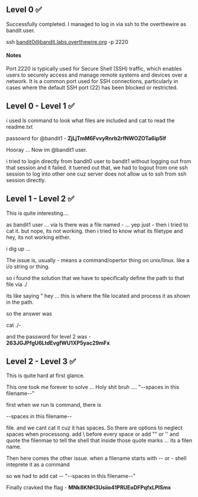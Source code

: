 ## Level 0 ✅ 

Successfully completed. I managed to log in via ssh to the overthewire as bandit user.

ssh bandit0@bandit.labs.overthewire.org -p 2220

#### Notes 
Port 2220 is typically used for Secure Shell (SSH) traffic, which enables users to securely access and manage remote systems and devices over a network. It is a common port used for SSH connections, particularly in cases where the default SSH port (22) has been blocked or restricted.

## Level 0 - Level 1 ✅ 

i used ls command to look what files are included and cat to read the readme.txt

passowrd for @bandit1 - **ZjLjTmM6FvvyRnrb2rfNWOZOTa6ip5If**

Hooray ... Now im @bandit1 user.

i tried to login directly from bandit0 user to bandit1 without logging out from that session and it failed. it tuened out that, we had to logout from one ssh session to log into other one cuz server does not allow us to ssh from ssh session directly. 

## Level 1 - Level 2 ✅ 

This is quite interesting.... 

as bandit1 user ... via ls there was a file named - ... yep just -
then i tried to cat it. but nope, its not working.
then i tried to know what its filetype and hey, its not working either.

i dig up ... 

The issue is, usually - means a command/opertor thing on unix/linux. like a i/o string or thing. 

so i found the solution that we have to specifically define the path to that file via ./ 

its like saying " hey ... this is where the file located and process it as shown in the path.

so the answer was

cat ./- 

and the password for level 2 was - **263JGJPfgU6LtdEvgfWU1XP5yac29mFx**

## Level 2 - Level 3 ✅ 

This is quite hard at first glance. 

This one took me forever to solve ... Holy shit bruh .... "--spaces in this filename--"


first when we run ls command, there is 

--spaces in this filename--

file. and we cant cat it cuz it has spaces.
So there are options to neglect spaces when processong. add \ before every space or add "" or '' and quote the filenmae to tell the shell that inside those quote marks ... its a filen name.

Then here comes the other issue.
when a filename starts with -- or -
shell inteprete it as a command

so we had to add 
cat -- "--spaces in this filename--"

Finally cravked the flag - **MNk8KNH3Usiio41PRUEoDFPqfxLPlSmx**



